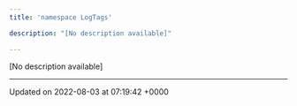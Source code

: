 ```yaml
---
title: 'namespace LogTags'

description: "[No description available]"

---
```







[No description available]






-------------------------------

Updated on 2022-08-03 at 07:19:42 +0000